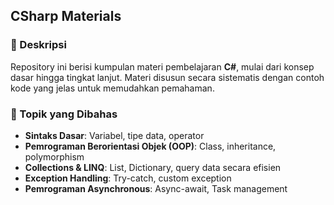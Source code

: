 ## CSharp Materials

### 📌 Deskripsi  
Repository ini berisi kumpulan materi pembelajaran **C#**, mulai dari konsep dasar hingga tingkat lanjut. Materi disusun secara sistematis dengan contoh kode yang jelas untuk memudahkan pemahaman.  

### 📂 Topik yang Dibahas  
- **Sintaks Dasar**: Variabel, tipe data, operator  
- **Pemrograman Berorientasi Objek (OOP)**: Class, inheritance, polymorphism  
- **Collections & LINQ**: List, Dictionary, query data secara efisien  
- **Exception Handling**: Try-catch, custom exception  
- **Pemrograman Asynchronous**: Async-await, Task management
